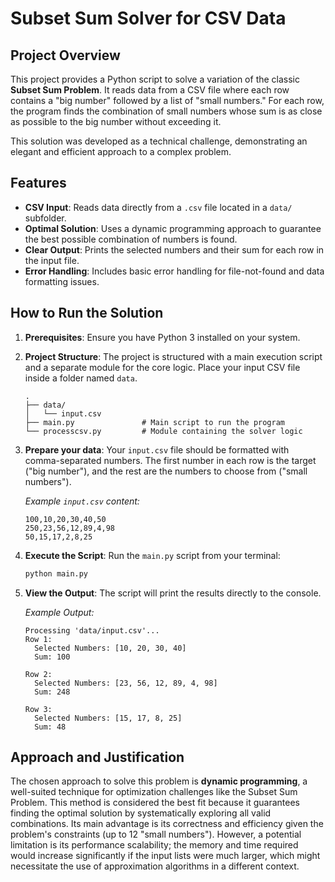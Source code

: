 # Subset Sum Solver for CSV Data

## Project Overview

This project provides a Python script to solve a variation of the classic **Subset Sum Problem**. It reads data from a CSV file where each row contains a "big number" followed by a list of "small numbers." For each row, the program finds the combination of small numbers whose sum is as close as possible to the big number without exceeding it.

This solution was developed as a technical challenge, demonstrating an elegant and efficient approach to a complex problem.

## Features

* **CSV Input**: Reads data directly from a `.csv` file located in a `data/` subfolder.
* **Optimal Solution**: Uses a dynamic programming approach to guarantee the best possible combination of numbers is found.
* **Clear Output**: Prints the selected numbers and their sum for each row in the input file.
* **Error Handling**: Includes basic error handling for file-not-found and data formatting issues.

## How to Run the Solution

1.  **Prerequisites**: Ensure you have Python 3 installed on your system.

2.  **Project Structure**: The project is structured with a main execution script and a separate module for the core logic. Place your input CSV file inside a folder named `data`.

    ```
    .
    ├── data/
    │   └── input.csv
    ├── main.py               # Main script to run the program
    └── processcsv.py         # Module containing the solver logic
    ```

3.  **Prepare your data**: Your `input.csv` file should be formatted with comma-separated numbers. The first number in each row is the target ("big number"), and the rest are the numbers to choose from ("small numbers").

    *Example `input.csv` content:*
    ```csv
    100,10,20,30,40,50
    250,23,56,12,89,4,98
    50,15,17,2,8,25
    ```

4.  **Execute the Script**: Run the `main.py` script from your terminal:
    ```bash
    python main.py
    ```

5.  **View the Output**: The script will print the results directly to the console.

    *Example Output:*
    ```
    Processing 'data/input.csv'...
    Row 1:
      Selected Numbers: [10, 20, 30, 40]
      Sum: 100

    Row 2:
      Selected Numbers: [23, 56, 12, 89, 4, 98]
      Sum: 248

    Row 3:
      Selected Numbers: [15, 17, 8, 25]
      Sum: 48
    ```

## Approach and Justification

The chosen approach to solve this problem is **dynamic programming**, a well-suited technique for optimization challenges like the Subset Sum Problem. This method is considered the best fit because it guarantees finding the optimal solution by systematically exploring all valid combinations. Its main advantage is its correctness and efficiency given the problem's constraints (up to 12 "small numbers"). However, a potential limitation is its performance scalability; the memory and time required would increase significantly if the input lists were much larger, which might necessitate the use of approximation algorithms in a different context.